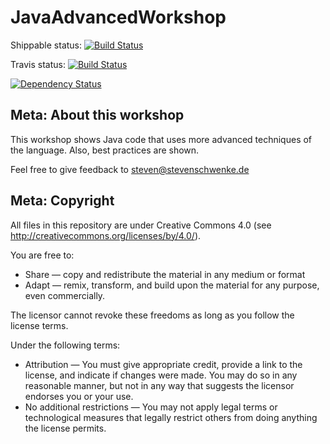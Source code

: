 JavaAdvancedWorkshop
===================

Shippable status:
[![Build Status](https://api.shippable.com/projects/56597f4d1895ca4474247cd9/badge/master)](https://app.shippable.com/projects/56597f4d1895ca4474247cd9/builds/latest)

Travis status:
[![Build Status](https://travis-ci.org/stevenschwenke/JavaAdvancedWorkshop.svg?branch=master)](https://travis-ci.org/stevenschwenke/JavaAdvancedWorkshop)

[![Dependency Status](https://www.versioneye.com/user/projects/55a8fd323065350020000139/badge.svg?style=flat)](https://www.versioneye.com/user/projects/565985d4036c320027000001)

Meta: About this workshop
--------------------------
This workshop shows Java code that uses more advanced techniques of the language. Also, best 
practices are shown.
  
  Feel free to give feedback to steven@stevenschwenke.de
  
Meta: Copyright
----------------
All files in this repository are under Creative Commons 4.0 (see http://creativecommons.org/licenses/by/4.0/). 
  
You are free to:
  
- Share — copy and redistribute the material in any medium or format
- Adapt — remix, transform, and build upon the material for any purpose, even commercially.
  
The licensor cannot revoke these freedoms as long as you follow the license terms.
  
Under the following terms:
  
- Attribution — You must give appropriate credit, provide a link to the license, and indicate if changes were made. You may do so in any reasonable manner, but not in any way that suggests the licensor endorses you or your use.
- No additional restrictions — You may not apply legal terms or technological measures that legally restrict others from doing anything the license permits.